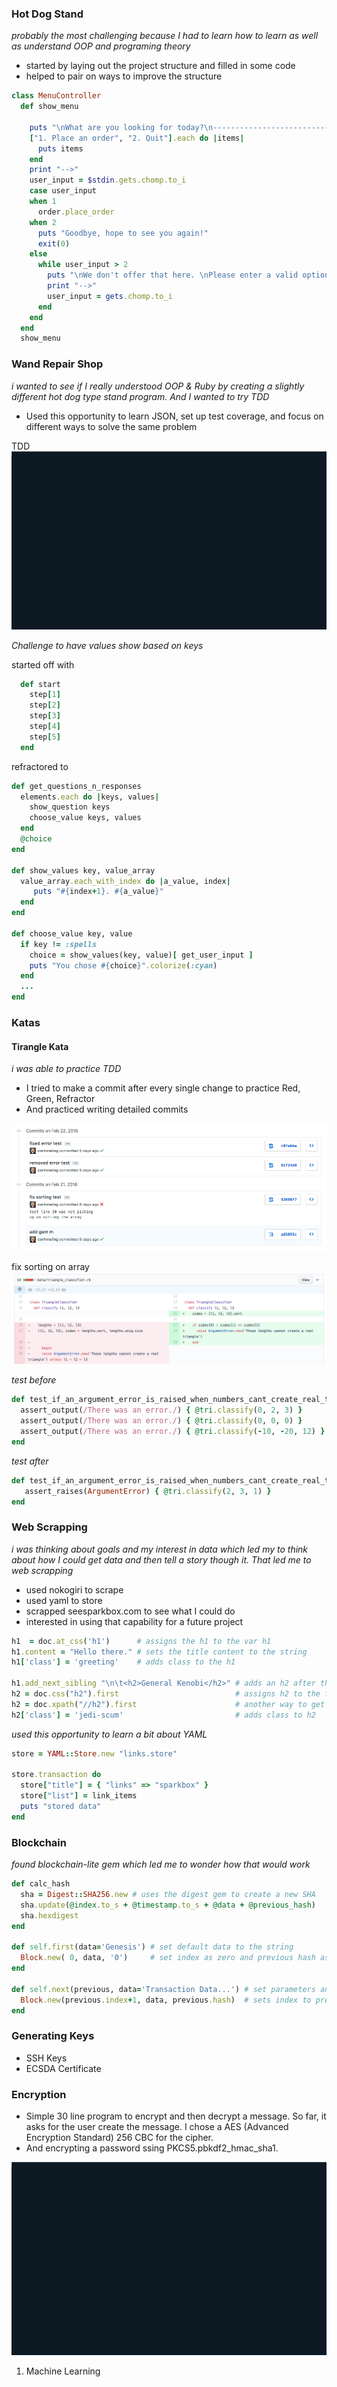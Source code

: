 ### Hot Dog Stand
_probably the most challenging because I had to learn how to learn as well as understand OOP and programing theory_
* started by laying out the project structure and filled in some code
* helped to pair on ways to improve the structure

```ruby
class MenuController
  def show_menu

    puts "\nWhat are you looking for today?\n-------------------------------"
    ["1. Place an order", "2. Quit"].each do |items|
      puts items
    end
    print "-->"
    user_input = $stdin.gets.chomp.to_i
    case user_input
    when 1
      order.place_order
    when 2
      puts "Goodbye, hope to see you again!"
      exit(0)
    else
      while user_input > 2
        puts "\nWe don't offer that here. \nPlease enter a valid option.\n----------------------------\n"
        print "-->"
        user_input = gets.chomp.to_i
      end
    end
  end
  show_menu
```
### Wand Repair Shop
_i wanted to see if I really understood OOP & Ruby by creating a slightly different hot dog type stand program. And I wanted to try TDD_
* Used this opportunity to learn JSON, set up test coverage, and focus on different ways to solve the same problem

TDD
![Wand Repair](images/wand-shop.gif)

_Challenge to have values show based on keys_

started off with
```ruby
  def start
    step[1]
    step[2]
    step[3]
    step[4]
    step[5]
  end
```

refractored to
```ruby
def get_questions_n_responses
  elements.each do |keys, values|
    show_question keys
    choose_value keys, values
  end
  @choice
end

def show_values key, value_array
  value_array.each_with_index do |a_value, index|
     puts "#{index+1}. #{a_value}"
  end
end

def choose_value key, value
  if key != :spells
    choice = show_values(key, value)[ get_user_input ]
    puts "You chose #{choice}".colorize(:cyan)
  end
  ...
end
```

### Katas
#### Tirangle Kata
_i was able to practice TDD_
* I tried to make a commit after every single change to practice Red, Green, Refractor
* And practiced writing detailed commits

![Triangle Kata Commits Screenshot](images/triangle-commits.jpg)

fix sorting on array
![Triangle Kata Screenshot](images/triangle-sort.jpg)

_test before_
```ruby
def test_if_an_argument_error_is_raised_when_numbers_cant_create_real_triangle
  assert_output(/There was an error./) { @tri.classify(0, 2, 3) }
  assert_output(/There was an error./) { @tri.classify(0, 0, 0) }
  assert_output(/There was an error./) { @tri.classify(-10, -20, 12) }
end
```

_test after_
```ruby
def test_if_an_argument_error_is_raised_when_numbers_cant_create_real_triangle
   assert_raises(ArgumentError) { @tri.classify(2, 3, 1) }
end
```

### Web Scrapping
_i was thinking about goals and my interest in data which led my to think about how I could get data and then tell a story though it. That led me to web scrapping_
   * used nokogiri to scrape
   * used yaml to store
   * scrapped seesparkbox.com to see what I could do
   * interested in using that capability for a future project

```ruby
h1  = doc.at_css('h1')      # assigns the h1 to the var h1
h1.content = "Hello there." # sets the title content to the string
h1['class'] = 'greeting'    # adds class to the h1

h1.add_next_sibling "\n\t<h2>General Kenobi</h2>" # adds an h2 after the h1
h2 = doc.css("h2").first                          # assigns h2 to the first h2 of the doc
h2 = doc.xpath("//h2").first                      # another way to get the h2
h2['class'] = 'jedi-scum'                         # adds class to h2
```

 _used this opportunity to learn a bit about YAML_

```ruby
store = YAML::Store.new "links.store"

store.transaction do
  store["title"] = { "links" => "sparkbox" }
  store["list"] = link_items
  puts "stored data"
end
```


### Blockchain

_found blockchain-lite gem which led me to wonder how that would work_

```ruby
def calc_hash
  sha = Digest::SHA256.new # uses the digest gem to create a new SHA
  sha.update(@index.to_s + @timestamp.to_s + @data + @previous_hash)
  sha.hexdigest
end

def self.first(data='Genesis') # set default data to the string
  Block.new( 0, data, '0')     # set index as zero and previous hash as zero
end

def self.next(previous, data='Transaction Data...') # set parameters and default data
  Block.new(previous.index+1, data, previous.hash)  # sets index to previous block + 1, hash to previous hash
end
```


### Generating Keys

* SSH Keys
* ECSDA Certificate

### Encryption
* Simple 30 line program to encrypt and then decrypt a message. So far, it asks for the user create the message. I chose a AES (Advanced Encryption Standard) 256 CBC for the cipher.
* And encrypting a password ssing PKCS5.pbkdf2_hmac_sha1.

![secret message](images/tty.gif)



 1. Machine Learning
